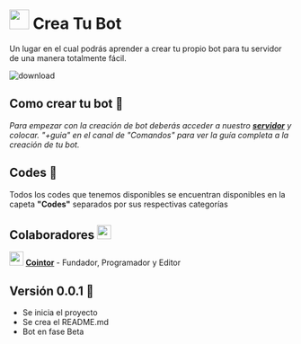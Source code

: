 # <img src="https://cdn.discordapp.com/emojis/862427801368657951.png?v=1" width="35px"> Crea Tu Bot
Un lugar en el cual podrás aprender a crear tu propio bot para tu servidor de una manera totalmente fácil.

![download](https://images-ext-2.discordapp.net/external/2mry8hPVctRcPOzkPp14FSo7NOAeg5egEMlVn6vG6-E/%3Fwidth%3D410%26height%3D106/https/media.discordapp.net/attachments/850641948804513802/862575004531818506/Banner1.png)

## Como crear tu bot  🚀
_Para empezar con la creación de bot deberás acceder  a nuestro [**servidor**](https://discord.gg/ZbBJnnqpmU) y colocar. "+guia" en el canal de "Comandos" para ver la guía completa a la creación de tu bot._

## Codes 📎

Todos los codes que tenemos disponibles se encuentran disponibles en la capeta **"Codes"** separados por sus respectivas categorías 

## Colaboradores <img src="https://cdn.discordapp.com/emojis/811074607456452640.png?v=1" width="25px">

<img src="https://cdn.discordapp.com/emojis/864313776051191848.png?v=1" width="25px"> [**Cointor**](https://www.cointor.cf/) - Fundador, Programador y Editor

## Versión 0.0.1 📌
- Se inicia el proyecto 
- Se crea el README.md
- Bot en fase Beta
